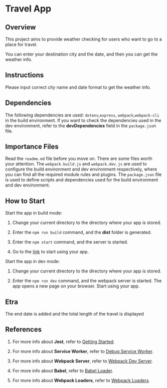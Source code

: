 # Travel App

## Overview

This project aims to provide weather checking for users who want to go to a place for travel.

You can enter your destination city and the date, and then you can get the weather info.

## Instructions

Please input correct city name and date format to get the weather info.

## Dependencies

The following dependencies are used: `dotenv`,`express`,
`webpack`,`webpack-cli` in the build environment. If you want to check the dependencies used in the dev environment, refer to the **devDependencies** field in the `package.jso`n file.

## Importance Files

Read the `readme.md` file before you move on. There are some files worth your attention. The `webpack.build.js` and `webpack.dev.js` are used to configure the build environment and dev environment respectively, where you can find all the required module rules and plugins. The `package.json` file is used to define scripts and dependencies used for the build environment and dev environment.

## How to Start

Start the app in build mode:

1. Change your current directory to the directory where your app is stored.

2. Enter the `npm run build` command, and the **dist** folder is generated.

3. Enter the `npm start` command, and the server is started.

4. Go to the [link](http://localhost:8081) to start using your app.


Start the app in dev mode:

1. Change your current directory to the directory where your app is stored.

2. Enter the `npm run dev` command, and the webpack server is started. The app opens a new page on your browser. Start using your app.

## Etra

The end date is added and the total length of the travel is displayed

## References

1. For more info about **Jest**, refer to [Getting Started](https://jestjs.io/docs/en/getting-started).

2. For more info about **Service Worker**, refer to [Debug Service Worker](https://www.youtube.com/watch?v=tuRPSaSiK_c).

3. For more info about **Webpack Server**, refer to [Webpack Dev Server](https://webpack.js.org/configuration/dev-server/).

4. For more info about **Babel**, refer to [Babel Loader](https://github.com/babel/babel-loader).

5. For more info about **Webpack Loaders**, refer to [Webpack Loaders](https://webpack.js.org/loaders/).